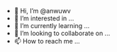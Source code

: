 - 👋 Hi, I’m @anwuwv
- 👀 I’m interested in ...
- 🌱 I’m currently learning ...
- 💞️ I’m looking to collaborate on ...
- 📫 How to reach me ...

<!---
anwuwv/anwuwv is a ✨ special ✨ repository because its `README.md` (this file) appears on your GitHub profile.
You can click the Preview link to take a look at your changes.
--->

